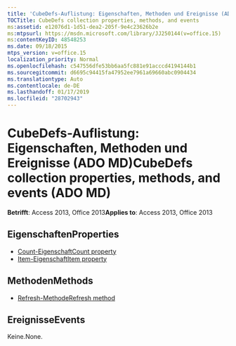 ```yaml
---
title: 'CubeDefs-Auflistung: Eigenschaften, Methoden und Ereignisse (ADO MD)'
TOCTitle: CubeDefs collection properties, methods, and events
ms:assetid: e12076d1-1d51-dea2-205f-9e4c23626b2e
ms:mtpsurl: https://msdn.microsoft.com/library/JJ250144(v=office.15)
ms:contentKeyID: 48548253
ms.date: 09/18/2015
mtps_version: v=office.15
localization_priority: Normal
ms.openlocfilehash: c547556dfe53bb6aa5fc881e91acccd4194144b1
ms.sourcegitcommit: d6695c94415fa47952ee7961a69660abc0904434
ms.translationtype: Auto
ms.contentlocale: de-DE
ms.lasthandoff: 01/17/2019
ms.locfileid: "28702943"
---
```

# <a name="cubedefs-collection-properties-methods-and-events-ado-md"></a><span data-ttu-id="32832-102">CubeDefs-Auflistung: Eigenschaften, Methoden und Ereignisse (ADO MD)</span><span class="sxs-lookup"><span data-stu-id="32832-102">CubeDefs collection properties, methods, and events (ADO MD)</span></span>

<span data-ttu-id="32832-103">**Betrifft**: Access 2013, Office 2013</span><span class="sxs-lookup"><span data-stu-id="32832-103">**Applies to**: Access 2013, Office 2013</span></span>

## <a name="properties"></a><span data-ttu-id="32832-104">Eigenschaften</span><span class="sxs-lookup"><span data-stu-id="32832-104">Properties</span></span>

- [<span data-ttu-id="32832-105">Count-Eigenschaft</span><span class="sxs-lookup"><span data-stu-id="32832-105">Count property</span></span>](count-property-ado.md)
- [<span data-ttu-id="32832-106">Item-Eigenschaft</span><span class="sxs-lookup"><span data-stu-id="32832-106">Item property</span></span>](item-property-ado.md)

## <a name="methods"></a><span data-ttu-id="32832-107">Methoden</span><span class="sxs-lookup"><span data-stu-id="32832-107">Methods</span></span>

- [<span data-ttu-id="32832-108">Refresh-Methode</span><span class="sxs-lookup"><span data-stu-id="32832-108">Refresh method</span></span>](refresh-method-ado.md)

## <a name="events"></a><span data-ttu-id="32832-109">Ereignisse</span><span class="sxs-lookup"><span data-stu-id="32832-109">Events</span></span>

<span data-ttu-id="32832-110">Keine.</span><span class="sxs-lookup"><span data-stu-id="32832-110">None.</span></span>

